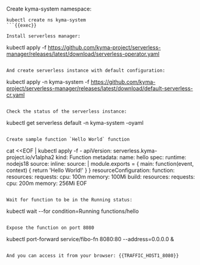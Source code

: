 Create kyma-system namespace:
```
kubectl create ns kyma-system
```{{exec}}

Install serverless manager:
```
kubectl apply -f https://github.com/kyma-project/serverless-manager/releases/latest/download/serverless-operator.yaml
```{{exec}}

And create serverless instance with default configuration:
```
kubectl apply -n kyma-system -f https://github.com/kyma-project/serverless-manager/releases/latest/download/default-serverless-cr.yaml
```{{exec}}

Check the status of the serverless instance:
```
kubectl get serverless default -n kyma-system -oyaml
```{{exec}}

Create sample function `Hello World` function 
```
cat <<EOF | kubectl apply -f -
apiVersion: serverless.kyma-project.io/v1alpha2
kind: Function
metadata:
  name: hello
spec:
  runtime: nodejs18
  source:
    inline:
      source: |
        module.exports = {
          main: function(event, context) {
            return 'Hello World!'
          }
        }
  resourceConfiguration:
    function:
      resources:
        requests:
          cpu: 100m
          memory: 100Mi
    build:
      resources:
        requests:
          cpu: 200m
          memory: 256Mi
EOF
```{{exec}}

Wait for function to be in the Running status:
```
kubectl wait --for condition=Running  functions/hello
```{{exec}}

Expose the function on port 8080
```
kubectl port-forward service/fibo-fn 8080:80 --address=0.0.0.0 &
```{{exec}}

And you can access it from your browser: {{TRAFFIC_HOST1_8080}}
